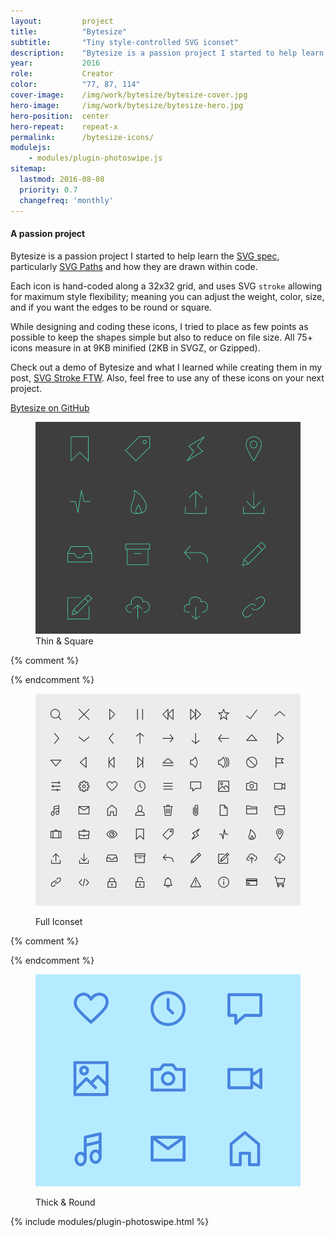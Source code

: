 ```yaml
---
layout:         project
title:          "Bytesize"
subtitle:       "Tiny style-controlled SVG iconset"
description:    "Bytesize is a passion project I started to help learn the SVG spec, particularly SVG Paths and how they are drawn within code."
year:           2016
role:           Creator
color:          "77, 87, 114"
cover-image:    /img/work/bytesize/bytesize-cover.jpg
hero-image:     /img/work/bytesize/bytesize-hero.jpg
hero-position:  center
hero-repeat:    repeat-x
permalink:      /bytesize-icons/
modulejs:
    - modules/plugin-photoswipe.js
sitemap:
  lastmod: 2016-08-08
  priority: 0.7
  changefreq: 'monthly'
---
```


#### **A passion project**

Bytesize is a passion project I started to help learn the [SVG spec], particularly [SVG Paths] and how they are drawn within code.

Each icon is hand-coded along a 32x32 grid, and uses SVG `stroke` allowing for maximum style flexibility; meaning you can adjust the weight, color, size, and if you want the edges to be round or square.

While designing and coding these icons, I tried to place as few points as possible to keep the shapes simple but also to reduce on file size. All 75+ icons measure in at 9KB minified (2KB in SVGZ, or Gzipped).

Check out a demo of Bytesize and what I learned while creating them in my post, [SVG Stroke FTW]. Also, feel free to use any of these icons on your next project.

<div class="py4 align-center">
    <a href="https://github.com/danklammer/bytesize-icons" class="btn dim underline-none text-shadow-light box-shadow-light px3 py2 br6 pressable">
        Bytesize on GitHub
    </a>
</div>


[SVG spec]: https://www.w3.org/TR/SVG/
[SVG Paths]: https://developer.mozilla.org/en-US/docs/Web/SVG/Tutorial/Paths
[SVG Stroke FTW]: /articles/svg-stroke-ftw/
[Bytesize GitHub page]: https://github.com/danklammer/bytesize-icons


<div class="project-gallery mt7" itemscope itemtype="http://schema.org/ImageGallery">

<figure class="project-item lg-width-33 sm-width-100 inline-block" citemprop="associatedMedia" itemscope itemtype="http://schema.org/ImageObject">
  <a href="/img/work/bytesize/bytesize-green.png" data-size="2000x1600" itemprop="contentUrl">
      <img src="/img/work/bytesize/bytesize-green-sm.png" class="width-full" itemprop="thumbnail" alt="Thin &amp; Square" />
  </a>
  <figcaption class="project-item-caption align-middle p2" itemprop="caption description">Thin &amp; Square</figcaption>                              
</figure>{% comment %}


{% endcomment %}<figure class="project-item lg-width-33 sm-width-100 inline-block" citemprop="associatedMedia" itemscope itemtype="http://schema.org/ImageObject">
  <a href="/img/work/bytesize/bytesize-gray.png" data-size="2000x1600" itemprop="contentUrl">
      <img src="/img/work/bytesize/bytesize-gray-sm.png" class="width-full" itemprop="thumbnail" alt="Full Iconset" />
  </a>
  <figcaption class="project-item-caption align-middle p2" itemprop="caption description">Full Iconset</figcaption>                              
</figure>{% comment %}

{% endcomment %}<figure class="project-item lg-width-33 sm-width-100 inline-block" citemprop="associatedMedia" itemscope itemtype="http://schema.org/ImageObject">
  <a href="/img/work/bytesize/bytesize-blue.png" data-size="2000x1600" itemprop="contentUrl">
      <img src="/img/work/bytesize/bytesize-blue-sm.png" class="width-full" itemprop="thumbnail" alt="Thick &amp; Round" />
  </a>
  <figcaption class="project-item-caption align-middle p2" itemprop="caption description">Thick &amp; Round</figcaption>                              
</figure>


</div>

{% include modules/plugin-photoswipe.html %}